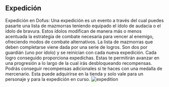 ## Expedición
Expedición en Dofus: Una expedición es un evento a través del cual puedes pasarte una lista de mazmorras teniendo equipado el ídolo de audacia o el ídolo de bravura. Estos ídolos modifican de manera más o menos acentuada la estrategia de combate necesaria para vencer al enemigo, ofreciendo modos de combate alternativos.
La lista de mazmorras que deben completarse viene dada por una serie de logros. Son dos por guardián (uno por ídolo) y se reinician con cada nueva expedición. Cada logro conseguido proporciona expedichas. Estas te permitirán avanzar en una progresión a lo largo de la cual irás desbloqueando recompensas.
Podrás conseguir recompensas adicionales si te haces con una medalla de mercenario. Esta puede adquirirse en la tienda y solo vale para un personaje y para la expedición en curso.
![expedition](https://media.discordapp.net/attachments/1107006154426560682/1107008225917796530/expedition-200x200.png)